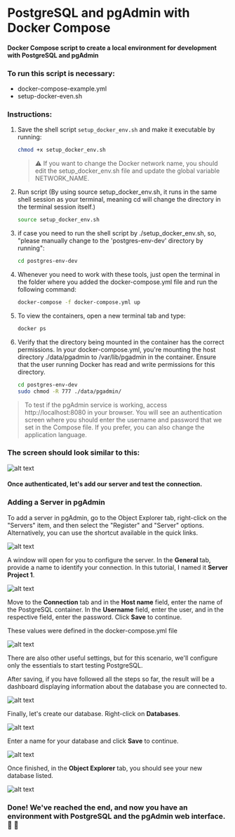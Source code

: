# PostgreSQL and pgAdmin with Docker Compose

#### Docker Compose script to create a local environment for development with PostgreSQL and pgAdmin

### To run this script is necessary:
- docker-compose-example.yml
- setup-docker-even.sh

### Instructions:

1. Save the shell script `setup_docker_env.sh` and make it executable by running:
   ```bash
   chmod +x setup_docker_env.sh   
   ```
   >  ⚠ If you want to change the Docker network name, you should edit the setup_docker_env.sh file and update the global variable NETWORK_NAME.


2. Run script (By using source setup_docker_env.sh, it runs in the same shell session as your terminal, meaning cd will change the directory in the terminal session itself.)
   ```bash
   source setup_docker_env.sh
   ```

3. if case you need to run the shell script by ./setup_docker_env.sh, so,
"please manually change to the 'postgres-env-dev' directory by running":
   ```bash
   cd postgres-env-dev
   ```
4. Whenever you need to work with these tools, just open the terminal in the folder where you added the docker-compose.yml file and run the following command:
   ```bash
   docker-compose -f docker-compose.yml up
   ```  
5. To view the containers, open a new terminal tab and type:
   ```bash
   docker ps
   ```  
6. Verify that the directory being mounted in the container has the correct permissions. In your docker-compose.yml, you're mounting the host directory ./data/pgadmin to /var/lib/pgadmin in the container. Ensure that the user running Docker has read and write permissions for this directory.
   ```bash
   cd postgres-env-dev
   sudo chmod -R 777 ./data/pgadmin/
   ```

>  To test if the pgAdmin service is working, access http://localhost:8080 in your browser. You will see an authentication screen where you should enter the username and password that we set in the Compose file. If you prefer, you can also change the application language.
>


### The screen should look similar to this:

![alt text](assets/image-1.png)

#### Once authenticated, let's add our server and test the connection.


### Adding a Server in pgAdmin

To add a server in pgAdmin, go to the Object Explorer tab, right-click on the "Servers" item, and then select the "Register" and "Server" options. Alternatively, you can use the shortcut available in the quick links.


![alt text](assets/image-2.png)

A window will open for you to configure the server. In the **General** tab, provide a name to identify your connection. In this tutorial, I named it **Server Project 1**.

![alt text](assets/image-3.png)

Move to the **Connection** tab and in the **Host name** field, enter the name of the PostgreSQL container. In the **Username** field, enter the user, and in the respective field, enter the password. Click **Save** to continue.

These values were defined in the docker-compose.yml file

![alt text](assets/image-4.png)

There are also other useful settings, but for this scenario, we'll configure only the essentials to start testing PostgreSQL.

After saving, if you have followed all the steps so far, the result will be a dashboard displaying information about the database you are connected to.

![alt text](assets/image-5.png)

Finally, let's create our database. Right-click on **Databases**. 

![alt text](assets/image-6.png)

Enter a name for your database and click **Save** to continue.

![alt text](assets/image-7.png)

Once finished, in the **Object Explorer** tab, you should see your new database listed.

![alt text](assets/image-8.png)

### Done! We've reached the end, and now you have an environment with PostgreSQL and the pgAdmin web interface. :clap: :rocket:
   
